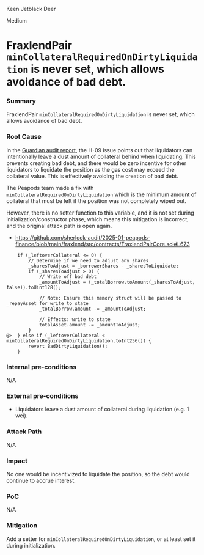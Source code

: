 Keen Jetblack Deer

Medium

# FraxlendPair `minCollateralRequiredOnDirtyLiquidation` is never set, which allows avoidance of bad debt.


### Summary

FraxlendPair `minCollateralRequiredOnDirtyLiquidation` is never set, which allows avoidance of bad debt.

### Root Cause

In the [Guardian audit report](https://sherlock-files.ams3.digitaloceanspaces.com/additional_resources/peapods_lvf_Guardian_report.pdf), the H-09 issue points out that liquidators can intentionally leave a dust amount of collateral behind when liquidating. This prevents creating bad debt, and there would be zero incentive for other liquidators to liquidate the position as the gas cost may exceed the collateral value. This is effectively avoiding the creation of bad debt.

The Peapods team made a fix with `minCollateralRequiredOnDirtyLiquidation` which is the minimum amount of collateral that must be left if the position was not completely wiped out.

However, there is no setter function to this variable, and it is not set during initialization/constructor phase, which means this mitigation is incorrect, and the original attack path is open again.

- https://github.com/sherlock-audit/2025-01-peapods-finance/blob/main/fraxlend/src/contracts/FraxlendPairCore.sol#L673

```solidity
    if (_leftoverCollateral <= 0) {
        // Determine if we need to adjust any shares
        _sharesToAdjust = _borrowerShares - _sharesToLiquidate;
        if (_sharesToAdjust > 0) {
            // Write off bad debt
            _amountToAdjust = (_totalBorrow.toAmount(_sharesToAdjust, false)).toUint128();

            // Note: Ensure this memory struct will be passed to _repayAsset for write to state
            _totalBorrow.amount -= _amountToAdjust;

            // Effects: write to state
            totalAsset.amount -= _amountToAdjust;
        }
@>  } else if (_leftoverCollateral < minCollateralRequiredOnDirtyLiquidation.toInt256()) {
        revert BadDirtyLiquidation();
    }
```

### Internal pre-conditions

N/A

### External pre-conditions

- Liquidators leave a dust amount of collateral during liquidation (e.g. 1 wei).

### Attack Path

N/A

### Impact

No one would be incentivized to liquidate the position, so the debt would continue to accrue interest.

### PoC

N/A

### Mitigation

Add a setter for `minCollateralRequiredOnDirtyLiquidation`, or at least set it during initialization.